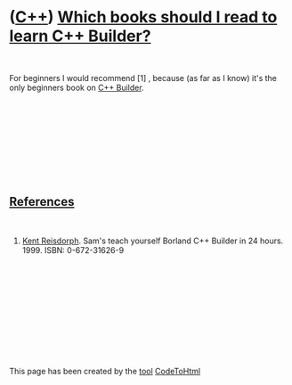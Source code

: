
 

 

 

 

 

([C++](Cpp.md)) [Which books should I read to learn C++ Builder?](CppBuilderBooks.md)
=======================================================================================

 

For beginners I would recommend \[1\] , because (as far as I know) it's
the only beginners book on [C++ Builder](CppBuilder.md).

 

 

 

 

 

[References](CppReferences.md)
-------------------------------

 

1.  [Kent Reisdorph](CppKentReisdorph.md). Sam's teach yourself Borland
    C++ Builder in 24 hours. 1999. ISBN: 0-672-31626-9

 

 

 

 

 

 

This page has been created by the [tool](Tools.md)
[CodeToHtml](ToolCodeToHtml.md)
